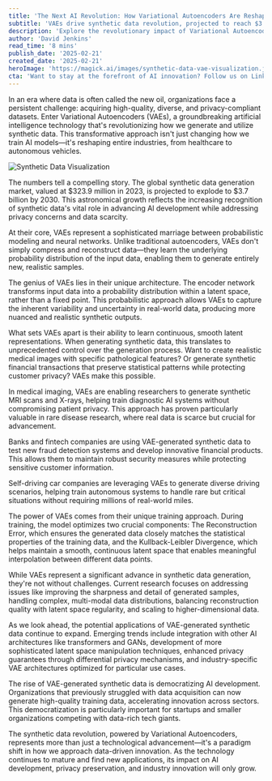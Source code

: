 ```yaml
---
title: 'The Next AI Revolution: How Variational Autoencoders Are Reshaping Synthetic Data Generation'
subtitle: 'VAEs drive synthetic data revolution, projected to reach $3.7B market by 2030'
description: 'Explore the revolutionary impact of Variational Autoencoders (VAEs) on synthetic data generation, transforming industries such as healthcare and autonomous vehicles by creating high-quality, privacy-compliant datasets crucial for AI development.'
author: 'David Jenkins'
read_time: '8 mins'
publish_date: '2025-02-21'
created_date: '2025-02-21'
heroImage: 'https://magick.ai/images/synthetic-data-vae-visualization.jpg'
cta: 'Want to stay at the forefront of AI innovation? Follow us on LinkedIn for exclusive insights into the latest developments in synthetic data generation and AI technology.'
---
```


In an era where data is often called the new oil, organizations face a persistent challenge: acquiring high-quality, diverse, and privacy-compliant datasets. Enter Variational Autoencoders (VAEs), a groundbreaking artificial intelligence technology that's revolutionizing how we generate and utilize synthetic data. This transformative approach isn't just changing how we train AI models—it's reshaping entire industries, from healthcare to autonomous vehicles.

![Synthetic Data Visualization](https://magick.ai/images/synthetic-data-vae-visualization.jpg)

The numbers tell a compelling story. The global synthetic data generation market, valued at $323.9 million in 2023, is projected to explode to $3.7 billion by 2030. This astronomical growth reflects the increasing recognition of synthetic data's vital role in advancing AI development while addressing privacy concerns and data scarcity.

At their core, VAEs represent a sophisticated marriage between probabilistic modeling and neural networks. Unlike traditional autoencoders, VAEs don't simply compress and reconstruct data—they learn the underlying probability distribution of the input data, enabling them to generate entirely new, realistic samples.

The genius of VAEs lies in their unique architecture. The encoder network transforms input data into a probability distribution within a latent space, rather than a fixed point. This probabilistic approach allows VAEs to capture the inherent variability and uncertainty in real-world data, producing more nuanced and realistic synthetic outputs.

What sets VAEs apart is their ability to learn continuous, smooth latent representations. When generating synthetic data, this translates to unprecedented control over the generation process. Want to create realistic medical images with specific pathological features? Or generate synthetic financial transactions that preserve statistical patterns while protecting customer privacy? VAEs make this possible.

In medical imaging, VAEs are enabling researchers to generate synthetic MRI scans and X-rays, helping train diagnostic AI systems without compromising patient privacy. This approach has proven particularly valuable in rare disease research, where real data is scarce but crucial for advancement.

Banks and fintech companies are using VAE-generated synthetic data to test new fraud detection systems and develop innovative financial products. This allows them to maintain robust security measures while protecting sensitive customer information.

Self-driving car companies are leveraging VAEs to generate diverse driving scenarios, helping train autonomous systems to handle rare but critical situations without requiring millions of real-world miles.

The power of VAEs comes from their unique training approach. During training, the model optimizes two crucial components: The Reconstruction Error, which ensures the generated data closely matches the statistical properties of the training data, and the Kullback-Leibler Divergence, which helps maintain a smooth, continuous latent space that enables meaningful interpolation between different data points.

While VAEs represent a significant advance in synthetic data generation, they're not without challenges. Current research focuses on addressing issues like improving the sharpness and detail of generated samples, handling complex, multi-modal data distributions, balancing reconstruction quality with latent space regularity, and scaling to higher-dimensional data.

As we look ahead, the potential applications of VAE-generated synthetic data continue to expand. Emerging trends include integration with other AI architectures like transformers and GANs, development of more sophisticated latent space manipulation techniques, enhanced privacy guarantees through differential privacy mechanisms, and industry-specific VAE architectures optimized for particular use cases.

The rise of VAE-generated synthetic data is democratizing AI development. Organizations that previously struggled with data acquisition can now generate high-quality training data, accelerating innovation across sectors. This democratization is particularly important for startups and smaller organizations competing with data-rich tech giants.

The synthetic data revolution, powered by Variational Autoencoders, represents more than just a technological advancement—it's a paradigm shift in how we approach data-driven innovation. As the technology continues to mature and find new applications, its impact on AI development, privacy preservation, and industry innovation will only grow.